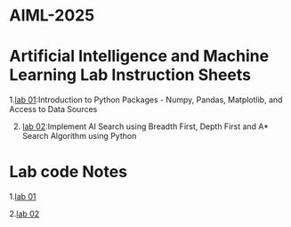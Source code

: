 
# AIML-2025
# Artificial Intelligence and Machine Learning Lab Instruction Sheets
1.[lab 01](https://github.com/kirankumareranki/AIML-2025/blob/main/AIML_A1.pdf):Introduction to Python Packages - Numpy, Pandas, Matplotlib, and Access to Data Sources


2. [lab 02](https://github.com/kirankumareranki/AIML-2025/blob/main/AIML_A2.pdf):Implement AI Search using Breadth First, Depth First and A* Search Algorithm using Python


# Lab code Notes
1.[lab 01](https://github.com/Charanvitha/AIML-2025/blob/main/Lab01_AIML.ipynb) 

2.[lab 02](https://github.com/Charanvitha/AIML-2025/blob/main/Lab02_AIML.ipynb)
